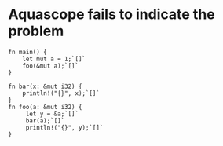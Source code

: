 # Aquascope fails to indicate the problem

```aquascope,interpreter+permissions,stepper,boundaries,shouldFail,horizontal
fn main() {
    let mut a = 1;`[]`
    foo(&mut a);`[]`
}

fn bar(x: &mut i32) {
    println!("{}", x);`[]`
}
fn foo(a: &mut i32) {
     let y = &a;`[]`
     bar(a);`[]`
     println!("{}", y);`[]`
}
```